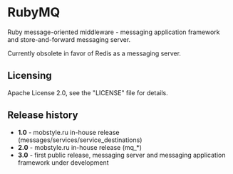 RubyMQ
======

Ruby message-oriented middleware - messaging application framework and store-and-forward messaging server.

Currently obsolete in favor of Redis as a messaging server.


Licensing
---------
Apache License 2.0, see the "LICENSE" file for details.


Release history
---------------
* **1.0** - mobstyle.ru in-house release (messages/services/service_destinations)
* **2.0** - mobstyle.ru in-house release (mq_*)
* **3.0** - first public release, messaging server and messaging application framework under development
